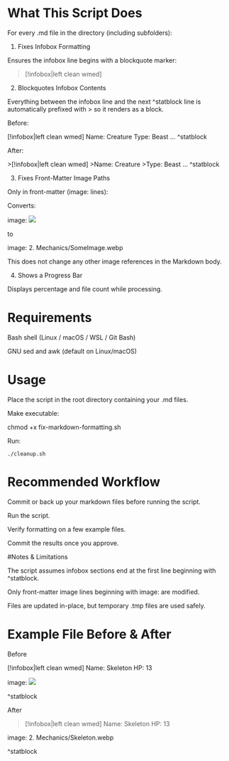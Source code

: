 # What This Script Does

For every .md file in the directory (including subfolders):

1. Fixes Infobox Formatting

Ensures the infobox line begins with a blockquote marker:

>[!infobox|left clean wmed]

2. Blockquotes Infobox Contents

Everything between the infobox line and the next ^statblock line is automatically prefixed with > so it renders as a block.

Before:

[!infobox|left clean wmed]
Name: Creature
Type: Beast
...
^statblock


After:

\>[!infobox|left clean wmed]
\>Name: Creature
\>Type: Beast
...
^statblock

3. Fixes Front-Matter Image Paths

Only in front-matter (image: lines):

Converts:

image: ![](2.%20Mechanics/SomeImage.webp#right)


to

image: 2. Mechanics/SomeImage.webp


This does not change any other image references in the Markdown body.

4. Shows a Progress Bar

Displays percentage and file count while processing.

# Requirements

Bash shell (Linux / macOS / WSL / Git Bash)

GNU sed and awk (default on Linux/macOS)

# Usage

Place the script in the root directory containing your .md files.

Make executable:

chmod +x fix-markdown-formatting.sh


Run:

`./cleanup.sh`

# Recommended Workflow

Commit or back up your markdown files before running the script.

Run the script.

Verify formatting on a few example files.

Commit the results once you approve.

#Notes & Limitations

The script assumes infobox sections end at the first line beginning with ^statblock.

Only front-matter image lines beginning with image: are modified.

Files are updated in-place, but temporary .tmp files are used safely.

# Example File Before & After

Before

[!infobox|left clean wmed]
Name: Skeleton
HP: 13

image: ![](2.%20Mechanics/Skeleton.webp#right)

^statblock


After

>[!infobox|left clean wmed]
>Name: Skeleton
>HP: 13

image: 2. Mechanics/Skeleton.webp

^statblock
